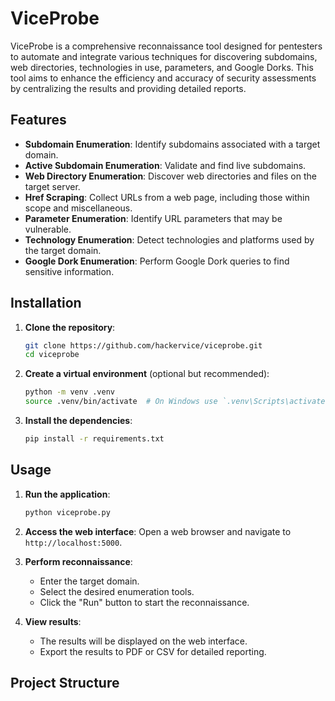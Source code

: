 # ViceProbe

ViceProbe is a comprehensive reconnaissance tool designed for pentesters to automate and integrate various techniques for discovering subdomains, web directories, technologies in use, parameters, and Google Dorks. This tool aims to enhance the efficiency and accuracy of security assessments by centralizing the results and providing detailed reports.

## Features

- **Subdomain Enumeration**: Identify subdomains associated with a target domain.
- **Active Subdomain Enumeration**: Validate and find live subdomains.
- **Web Directory Enumeration**: Discover web directories and files on the target server.
- **Href Scraping**: Collect URLs from a web page, including those within scope and miscellaneous.
- **Parameter Enumeration**: Identify URL parameters that may be vulnerable.
- **Technology Enumeration**: Detect technologies and platforms used by the target domain.
- **Google Dork Enumeration**: Perform Google Dork queries to find sensitive information.

## Installation

1. **Clone the repository**:
    ```bash
    git clone https://github.com/hackervice/viceprobe.git
    cd viceprobe
    ```

2. **Create a virtual environment** (optional but recommended):
    ```bash
    python -m venv .venv
    source .venv/bin/activate  # On Windows use `.venv\Scripts\activate`
    ```

3. **Install the dependencies**:
    ```bash
    pip install -r requirements.txt
    ```

## Usage

1. **Run the application**:
    ```bash
    python viceprobe.py
    ```

2. **Access the web interface**:
    Open a web browser and navigate to `http://localhost:5000`.

3. **Perform reconnaissance**:
    - Enter the target domain.
    - Select the desired enumeration tools.
    - Click the "Run" button to start the reconnaissance.

4. **View results**:
    - The results will be displayed on the web interface.
    - Export the results to PDF or CSV for detailed reporting.

## Project Structure

